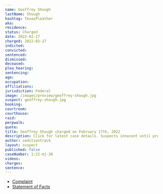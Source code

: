 ```yaml
---
name: Geoffrey Shough
lastName: Shough
hashtag: TexasPleather
aka:
residence:
status: Charged
date: 2022-02-17
charged: 2022-02-17
indicted:
convicted:
sentenced:
dismissed:
deceased:
plea_hearing:
sentencing:
age:
occupation:
affiliations:
jurisdiction: Federal
image: /images/preview/geoffrey-shough.jpg
suspect: geoffrey-shough.jpg
booking:
courtroom:
courthouse:
raid:
perpwalk:
quote:
title: Geoffrey Shough charged on February 17th, 2022
description: Click for latest case details. Suspects innocent until proven guilty.
author: seditiontrack
layout: suspect
published: false
caseNumber: 1:22-mj-30
videos:
charges:
sentence:
---
```


- [Complaint](https://www.justice.gov/usao-dc/case-multi-defendant/file/1479011/download)
- [Statement of Facts](https://www.justice.gov/usao-dc/case-multi-defendant/file/1479016/download)
